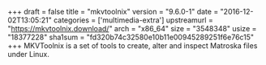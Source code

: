 +++
draft = false
title = "mkvtoolnix"
version = "9.6.0-1"
date = "2016-12-02T13:05:21"
categories = ['multimedia-extra']
upstreamurl = "https://mkvtoolnix.download/"
arch = "x86_64"
size = "3548348"
usize = "18377228"
sha1sum = "fd320b74c32580e10b11e00945289251f6e76c15"
+++
MKVToolnix is a set of tools to create, alter and inspect Matroska files under Linux.